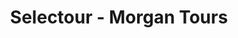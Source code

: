 ---
title: "Selectour - Morgan Tours"
url: /paris/selectour-morgan-tours/
shop: agence de voyage
---